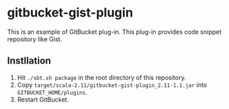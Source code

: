 # gitbucket-gist-plugin

This is an example of GitBucket plug-in. This plug-in provides code snippet repository like Gist.

## Instllation

1. Hit `./sbt.sh package` in the root directory of this repository.
2. Copy `target/scala-2.11/gitbucket-gist-plugin_2.11-1.1.jar` into `GITBUCKET_HOME/plugins`.
3. Restart GitBucket.
